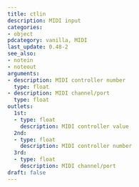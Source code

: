 ```yaml
---
title: ctlin
description: MIDI input
categories:
- object
pdcategory: vanilla, MIDI
last_update: 0.48-2
see_also:
- notein
- noteout
arguments:
- description: MIDI controller number
  type: float
- description: MIDI channel/port
  type: float
outlets:
  1st:
  - type: float
    description: MIDI controller value
  2nd:
  - type: float
    description: MIDI controller number
  3rd:
  - type: float
    description: MIDI channel/port
draft: false
---
```


